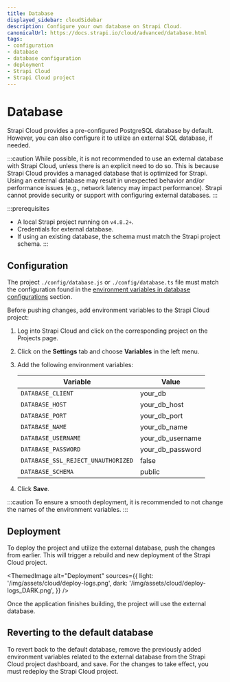 ```yaml
---
title: Database
displayed_sidebar: cloudSidebar
description: Configure your own database on Strapi Cloud.
canonicalUrl: https://docs.strapi.io/cloud/advanced/database.html
tags:
- configuration
- database
- database configuration
- deployment
- Strapi Cloud
- Strapi Cloud project
---
```


# Database

Strapi Cloud provides a pre-configured PostgreSQL database by default. However, you can also configure it to utilize an external SQL database, if needed.

:::caution
While possible, it is not recommended to use an external database with Strapi Cloud, unless there is an explicit need to do so. This is because Strapi Cloud provides a managed database that is optimized for Strapi. Using an external database may result in unexpected behavior and/or performance issues (e.g., network latency may impact performance). Strapi cannot provide security or support with configuring external databases.
:::

:::prerequisites
- A local Strapi project running on `v4.8.2+`.
- Credentials for external database.
- If using an existing database, the schema must match the Strapi project schema.
:::

## Configuration

The project `./config/database.js` or `./config/database.ts` file must match the configuration found in the [environment variables in database configurations](https://docs.strapi.io/dev-docs/configurations/database#environment-variables-in-database-configurations) section.

Before pushing changes, add environment variables to the Strapi Cloud project:

1.  Log into Strapi Cloud and click on the corresponding project on the Projects page.
2.  Click on the **Settings** tab and choose **Variables** in the left menu.
3.  Add the following environment variables:

    | Variable                           | Value            |
    | ---------------------------------- | ---------------- |
    | `DATABASE_CLIENT`                  | your_db          |
    | `DATABASE_HOST`                    | your_db_host     |
    | `DATABASE_PORT`                    | your_db_port     |
    | `DATABASE_NAME`                    | your_db_name     |
    | `DATABASE_USERNAME`                | your_db_username |
    | `DATABASE_PASSWORD`                | your_db_password |
    | `DATABASE_SSL_REJECT_UNAUTHORIZED` | false            |
    | `DATABASE_SCHEMA`                  | public           |

4.  Click **Save**.

:::caution
To ensure a smooth deployment, it is recommended to not change the names of the environment variables.
:::

## Deployment

To deploy the project and utilize the external database, push the changes from earlier. This will trigger a rebuild and new deployment of the Strapi Cloud project.

<ThemedImage
  alt="Deployment"
  sources={{
    light: '/img/assets/cloud/deploy-logs.png',
    dark: '/img/assets/cloud/deploy-logs_DARK.png',
  }}
/>

Once the application finishes building, the project will use the external database.

## Reverting to the default database

To revert back to the default database, remove the previously added environment variables related to the external database from the Strapi Cloud project dashboard, and save. For the changes to take effect, you must redeploy the Strapi Cloud project.
